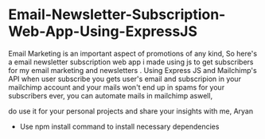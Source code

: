 # Email-Newsletter-Subscription-Web-App-Using-ExpressJS

Email Marketing is an important aspect of promotions of any kind,
So here's a email newsletter subscription web app i made using js to get subscribers for my email marketing and newsletters . 
Using Express JS and Mailchimp's API when user subscribe you gets user's email and subscripion in your mailchimp account and your mails won't end up in spams for your subscribers ever, you can automate mails in mailchimp aswell,

do use it for your personal projects and share your insights with me,
Aryan


* Use npm install command to install necessary dependencies

